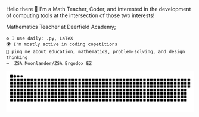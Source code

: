 Hello there 👋
I'm a Math Teacher, Coder, and interested in the development of computing tools at the intersection of those two interests!

Mathematics Teacher at Deerfield Academy;


    ⚙️ I use daily: .py, LaTeX
    🌍 I'm mostly active in coding copetitions
    💬 ping me about education, mathematics, problem-solving, and design thinking
    ⌨️  ZSA Moonlander/ZSA Ergodox EZ

![GitHub Snake Dark](docker/github-contribution-grid-snake-dark.svg)
